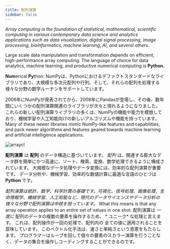 ```yaml
---
title: 配列演算
sidebar: false
---
```


_Array computing is the foundation of statistical, mathematical, scientific computing
in various contemporary data science and analytics applications such as data
visualization, digital signal processing, image processing, bioinformatics,
machine learning, AI, and several others._

Large scale data manipulation and transformation depends on efficient,
high-performance array computing. The language of choice for data analytics,
machine learning, and productive numerical computing is **Python.**

**Num**erical **Py**thon: NumPyは、Pythonにおけるデファクトスタンダードなライブラリであり、大規模な多次元配列や行列、そして、それらの配列を処理する様々な分野の数学ルーチンをサポートしています。

2006年にNumPyが発表されてから、2008年にPandasが登場し、その後、数年間にいくつかの配列演算関連のライブラリが次々と現れるようになりました。 これらの新しい配列演算ライブラリの多くは、NumPyの機能や能力を模倣しており、機械学習や人工知能向けの新しいアルゴリズムや機能を持っています。
Many of these newer libraries mimic NumPy-like features and capabilities, and
pack newer algorithms and features geared towards machine learning and artificial intelligence applications.

<img
src="/images/content_images/array_c_landscape.png"
alt="arraycl"
title="配列演算の概略" />

**配列演算** は **配列** のデータ構造に基づいています。 _配列_ は、関連する膨大なデータ群を簡単にかつ高速に、ソート、検索、変換、数学処理できるように構成されています。 大規模なデータ処理やデータ変換には、効率的な配列演算が重要です。 データ分析や、機械学習、効率的な数値計算に最適な言語のひとつは **Python** です。

_配列演算は統計、数学、科学計算の基礎です。可視化、信号処理、画像処理、生命情報学、機械学習、人工知能など、現代のデータサイエンスやデータ分析の様々な分野で配列演算は中核を担っています。_ What this means is that any array operation applies to an entire set of
values in one shot. 配列演算は _一度に_ 配列のデータの複数の要素を操作するため、 \* ユニーク\* な処理と言えます。 これは、配列操作が一回の処理で、配列内の 全ての値に適用されることを意味しています。 このベクトル化手法は、速さと単純さという恩恵をもたらします。 プログラマーはループを回して個々の要素のスカラー演算を行うことなく、データの集合を操作しコーディングすることができるのです。
